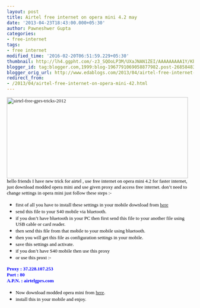 ```yaml
---
layout: post
title: Airtel free internet on opera mini 4.2 may
date: '2013-04-23T18:43:00.000+05:30'
author: Pawneshwer Gupta
categories:
- free-internet
tags:
- free internet
modified_time: '2016-02-20T06:51:59.229+05:30'
thumbnail: http://lh4.ggpht.com/-z3_SQOoLP3M/UXaJNAN1ZEI/AAAAAAAAA1Y/KbmS9XEtMF0/s72-c/airtel-free-gprs-tricks-2012_thumb%25255B1%25255D.jpg?imgmax=800
blogger_id: tag:blogger.com,1999:blog-1967791069058877982.post-268584832560415099
blogger_orig_url: http://www.edablogs.com/2013/04/airtel-free-internet-on-opera-mini-42.html
redirect_from:
- /2013/04/airtel-free-internet-on-opera-mini-42.html
---
```


<div dir="ltr" style="text-align: left;" trbidi="on"><span style="color: black; font-family: Verdana; font-size: small;"><a href="http://lh6.ggpht.com/-dthiKt_GH3A/UXaJLzFMhOI/AAAAAAAAA1Q/6qaBZ6eGwJI/s1600-h/airtel-free-gprs-tricks-2012%25255B4%25255D.jpg"><img alt="airtel-free-gprs-tricks-2012" border="0" src="http://lh4.ggpht.com/-z3_SQOoLP3M/UXaJNAN1ZEI/AAAAAAAAA1Y/KbmS9XEtMF0/airtel-free-gprs-tricks-2012_thumb%25255B1%25255D.jpg?imgmax=800" height="218" style="background-image: none; border-bottom: 0px; border-left: 0px; border-right: 0px; border-top: 0px; display: inline; padding-left: 0px; padding-right: 0px; padding-top: 0px;" title="airtel-free-gprs-tricks-2012" width="488" /></a></span><br /><span style="color: black; font-family: Verdana; font-size: small;">hello friends I have new trick for airtel , use free internet on opera mini 4.2 for faster internet, just download modded opera mini and use given proxy and access free internet. don’t need to change settings in opera mini just follow these steps :-</span><br /><ul><li><span style="color: black; font-family: Verdana; font-size: small;">first of all you have to install these settings in your mobile download from <a class="raju" href="http://adf.ly/Na6KE" target="_blank">here</a></span> </li><script type="text/javascript">ch_client = "pawneshwer"; ch_width = 728; ch_height = 90; ch_type = "mpu"; ch_sid = "Chitika Default"; ch_color_site_link = "FFFFFF"; ch_color_title = "FFFFFF"; ch_color_border = "FFFFFF"; ch_color_text = "FFFFFF"; ch_color_bg = "FFFFFF"; </script> <script src="http://scripts.chitika.net/eminimalls/amm.js" type="text/javascript"></script><li><span style="color: black; font-family: Verdana; font-size: small;">send this file to your S40 mobile via bluetooth.</span> </li><li><span style="color: black; font-family: Verdana; font-size: small;">if you don’t have bluetooth in your PC then first send this file to your another file using USB cable or card reader.</span> </li><li><span style="color: black; font-family: Verdana; font-size: small;">then send this file from that mobile to your mobile using bluetooth.</span> </li><li><span style="color: black; font-family: Verdana; font-size: small;">then you will get this file as configuration settings in your mobile.</span> </li><li><span style="color: black; font-family: Verdana; font-size: small;">save this settings and activate.</span> </li><li><span style="color: black; font-family: Verdana; font-size: small;">if you don’t have S40 mobile then use this proxy</span> </li><li><span style="color: black; font-family: Verdana; font-size: small;">or use this proxt :-</span> </li></ul><span style="color: blue; font-family: Verdana; font-size: small;"><b>Proxy : 37.228.107.253</b></span><br /><span style="color: blue; font-family: Verdana; font-size: small;"><b>Port : 80</b></span><br /><span style="color: blue; font-family: Verdana; font-size: small;"><b>A.P.N. : airtelgprs.com</b></span><br /><ul><li><span style="color: black; font-family: Verdana; font-size: small;">Now download modded opera mini from <a class="raju" href="http://adf.ly/Na6KE" target="_blank">here</a>.</span> </li><script type="text/javascript">ch_client = "pawneshwer"; ch_width = 728; ch_height = 90; ch_type = "mpu"; ch_sid = "Chitika Default"; ch_color_site_link = "FFFFFF"; ch_color_title = "FFFFFF"; ch_color_border = "FFFFFF"; ch_color_text = "FFFFFF"; ch_color_bg = "FFFFFF"; </script><script src="http://scripts.chitika.net/eminimalls/amm.js" type="text/javascript"></script><li><span style="color: black; font-family: Verdana; font-size: small;">install this in your mobile and enjoy.</span> </li></ul></div>